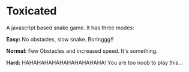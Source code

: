 # Toxicated

A javascript based snake game. It has three modes:

**Easy:** No obstacles, slow snake. Boringgg!!

**Normal:** Few Obstacles and increased speed. It's something.

**Hard:** HAHAHAHAHAHAHAHAHAHAHA! You are too noob to play this...
